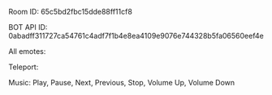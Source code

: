 Room ID: 65c5bd2fbc15dde88ff11cf8

BOT API ID: 0abadff311727ca54761c4adf7f1b4e8ea4109e9076e744328b5fa06560eef4e


All emotes: 

Teleport: 

Music: Play, Pause, Next, Previous, Stop, Volume Up, Volume Down    

